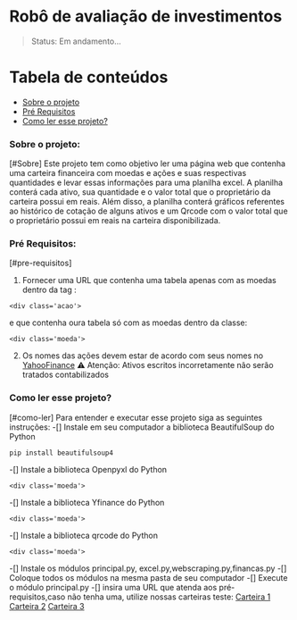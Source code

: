 # Robô de avaliação de investimentos
> Status: Em andamento...

Tabela de conteúdos
=================
<!--ts-->
   * [Sobre o projeto](#Sobre)
   * [Pré Requisitos](#pre-requisitos)
   * [Como ler esse projeto?](#como-ler)

<!--te-->



### Sobre o projeto:
[#Sobre]
Este projeto tem como objetivo ler uma página web que contenha uma carteira financeira com moedas e ações e suas respectivas quantidades e levar essas informações para uma planilha excel.
A planilha conterá cada ativo, sua quantidade e o valor total que o proprietário da carteira possui em reais. Além disso, a planilha conterá gráficos referentes ao histórico de cotação de alguns ativos e um Qrcode com o valor total que o proprietário possui em reais na carteira disponibilizada.

### Pré Requisitos:
[#pre-requisitos]
1. Fornecer uma URL que contenha uma tabela apenas com as moedas dentro da tag :
```
<div class='acao'> 
```
e que contenha oura tabela só com as moedas dentro da classe:
```
<div class='moeda'> 
```
2. Os nomes das ações devem estar de acordo com seus nomes no [YahooFinance](https://finance.yahoo.com/)
⚠️ Atenção: Ativos escritos incorretamente não serão tratados  contabilizados

### Como ler esse projeto?
[#como-ler]
Para entender e executar esse projeto siga as seguintes instruções:
-[] Instale em seu computador a biblioteca BeautifulSoup do Python
```
pip install beautifulsoup4
```
-[] Instale a biblioteca Openpyxl do Python
```
<div class='moeda'> 
```
-[] Instale a biblioteca Yfinance do Python
```
<div class='moeda'> 
```
-[] Instale a biblioteca qrcode do Python
```
<div class='moeda'> 
```
-[] Instale os módulos principal.py, excel.py,webscraping.py,financas.py
-[] Coloque todos os módulos na mesma pasta de seu computador
-[] Execute o módulo principal.py
-[] insira uma URL que atenda aos pré-requisitos,caso não tenha uma, utilize nossas carteiras teste:
[Carteira 1](https://laviniasd.github.io/Robo-de-Avaliacao-de-Investimentos/index.html)
[Carteira 2](https://laviniasd.github.io/Robo-de-Avaliacao-de-Investimentos/site2/pagina2.html)
[Carteira 3](https://laviniasd.github.io/Robo-de-Avaliacao-de-Investimentos/site3/pagina3.html)
